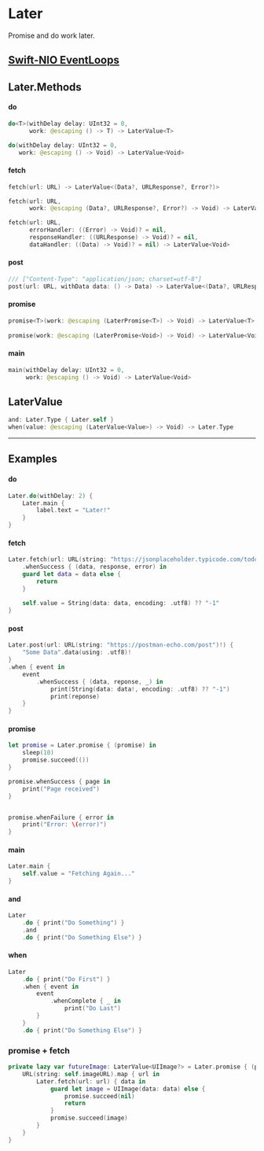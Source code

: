 # Later

Promise and do work later.

## [Swift-NIO EventLoops](https://github.com/apple/swift-nio#eventloops-and-eventloopgroups)



## Later.Methods

#### do

```swift
do<T>(withDelay delay: UInt32 = 0,
      work: @escaping () -> T) -> LaterValue<T>

do(withDelay delay: UInt32 = 0,
   work: @escaping () -> Void) -> LaterValue<Void>
```

#### fetch

```swift
fetch(url: URL) -> LaterValue<(Data?, URLResponse?, Error?)>

fetch(url: URL,
      work: @escaping (Data?, URLResponse?, Error?) -> Void) -> LaterValue<Void>

fetch(url: URL,
      errorHandler: ((Error) -> Void)? = nil,
      responseHandler: ((URLResponse) -> Void)? = nil,
      dataHandler: ((Data) -> Void)? = nil) -> LaterValue<Void>
```

#### post

```swift
/// ["Content-Type": "application/json; charset=utf-8"]
post(url: URL, withData data: () -> Data) -> LaterValue<(Data?, URLResponse?, Error?)>
```

#### promise

```swift
promise<T>(work: @escaping (LaterPromise<T>) -> Void) -> LaterValue<T>
    
promise(work: @escaping (LaterPromise<Void>) -> Void) -> LaterValue<Void>
```

#### main

```swift
main(withDelay delay: UInt32 = 0,
     work: @escaping () -> Void) -> LaterValue<Void>
```

## LaterValue

```swift
and: Later.Type { Later.self }
when(value: @escaping (LaterValue<Value>) -> Void) -> Later.Type
```

****

## Examples

#### do
```swift
Later.do(withDelay: 2) {
    Later.main {
        label.text = "Later!"
    }
}
```

#### fetch
```swift
Later.fetch(url: URL(string: "https://jsonplaceholder.typicode.com/todos/1")!)
    .whenSuccess { (data, response, error) in
    guard let data = data else {
        return
    }
    
    self.value = String(data: data, encoding: .utf8) ?? "-1"
}
```

#### post
```swift
Later.post(url: URL(string: "https://postman-echo.com/post")!) {
    "Some Data".data(using: .utf8)!
}
.when { event in
    event
        .whenSuccess { (data, reponse, _) in
            print(String(data: data!, encoding: .utf8) ?? "-1")
            print(reponse)
    }
}
```

#### promise
```swift
let promise = Later.promise { (promise) in
    sleep(10)
    promise.succeed(())
}

promise.whenSuccess { page in
    print("Page received")
}


promise.whenFailure { error in
    print("Error: \(error)")
}
```

#### main
```swift
Later.main { 
    self.value = "Fetching Again..." 
}
```

#### and
```swift
Later
    .do { print("Do Something") }
    .and
    .do { print("Do Something Else") }
```

#### when
```swift
Later
    .do { print("Do First") }
    .when { event in
        event
            .whenComplete { _ in
                print("Do Last")
        }
    }
    .do { print("Do Something Else") }
```

### promise + fetch
```swift
private lazy var futureImage: LaterValue<UIImage?> = Later.promise { (promise) in
    URL(string: self.imageURL).map { url in
        Later.fetch(url: url) { data in
            guard let image = UIImage(data: data) else {
                promise.succeed(nil)
                return
            }
            promise.succeed(image)
        }
    }
}
```
